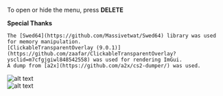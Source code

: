 To open or hide the menu, press **DELETE**  
  
**Special Thanks**  
  
    The [Swed64](https://github.com/Massivetwat/Swed64) library was used for memory manipulation.  
    [ClickableTransparentOverlay (9.0.1)](https://github.com/zaafar/ClickableTransparentOverlay?ysclid=m7cfgjgiwl848542558) was used for rendering ImGui.  
    A dump from [a2x](https://github.com/a2x/cs2-dumper/) was used.  
  
  
  
![alt text](https://imgur.com/EOmUefD.png)  
![alt text](https://imgur.com/9q0xsFJ.png)  